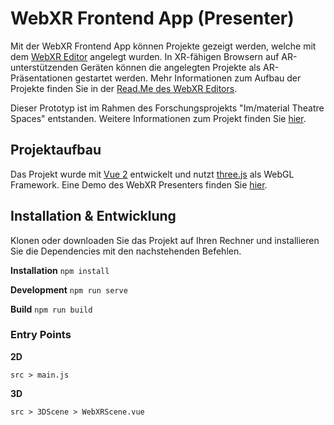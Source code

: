 # WebXR Frontend App (Presenter)
Mit der WebXR Frontend App können Projekte gezeigt werden, welche mit dem [WebXR Editor](https://github.com/digitaldthg/webxr_editor) angelegt wurden. In XR-fähigen Browsern auf AR-unterstützenden Geräten können die angelegten Projekte als AR-Präsentationen gestartet werden. Mehr Informationen zum Aufbau der Projekte finden Sie in der [Read.Me des WebXR Editors](https://github.com/digitaldthg/webxr_editor).

Dieser Prototyp ist im Rahmen des Forschungsprojekts "Im/material Theatre Spaces" entstanden. Weitere Informationen zum Projekt finden Sie [hier](https://digital.dthg.de/).

## Projektaufbau
Das Projekt wurde mit [Vue 2](https://vuejs.org/) entwickelt und nutzt [three.js](https://threejs.org/) als WebGL Framework. Eine Demo des WebXR Presenters finden Sie [hier](https://developer.digital.dthg.de/tpXRFrontend).
  
## Installation & Entwicklung

Klonen oder downloaden Sie das Projekt auf Ihren Rechner und installieren Sie die Dependencies mit den nachstehenden Befehlen.

**Installation** `npm install`

**Development** `npm run serve`

**Build** `npm run build`

### Entry Points
**2D**

`src > main.js`

**3D**

`src > 3DScene > WebXRScene.vue`
